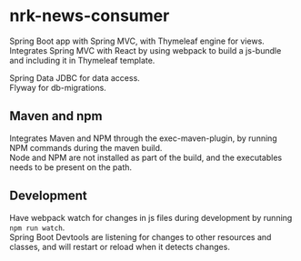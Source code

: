 # nrk-news-consumer
Spring Boot app with Spring MVC, with Thymeleaf engine for views.  
Integrates Spring MVC with React by using webpack to build a js-bundle and including it in Thymeleaf template.

Spring Data JDBC for data access.  
Flyway for db-migrations.

## Maven and npm
Integrates Maven and NPM through the exec-maven-plugin, by running NPM commands during the maven build.  
Node and NPM are not installed as part of the build, and the executables needs to be present on the path.

## Development
Have webpack watch for changes in js files during development by running `npm run watch`.  
Spring Boot Devtools are listening for changes to other resources and classes, and will restart or reload
when it detects changes.